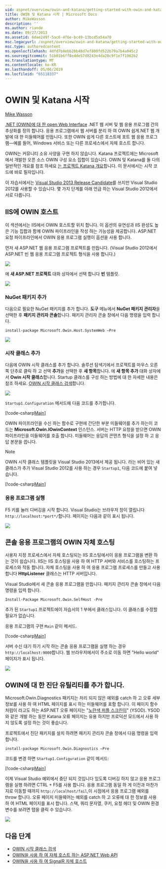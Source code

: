 ```yaml
---
uid: aspnet/overview/owin-and-katana/getting-started-with-owin-and-katana
title: OWIN 및 Katana 시작 | Microsoft Docs
author: MikeWasson
description: ''
ms.author: riande
ms.date: 09/27/2013
ms.assetid: 6dae249f-5ac6-4f6e-bc49-13bcd5a54a70
msc.legacyurl: /aspnet/overview/owin-and-katana/getting-started-with-owin-and-katana
msc.type: authoredcontent
ms.openlocfilehash: 4dfd7b8ebb2bb48d7ef800fd522b79a7b4a045c2
ms.sourcegitcommit: 51b01b6ff8edde57d8243e4da28c9f1e7f1962b2
ms.translationtype: MT
ms.contentlocale: ko-KR
ms.lasthandoff: 05/06/2019
ms.locfileid: "65118337"
---
```

# <a name="getting-started-with-owin-and-katana"></a>OWIN 및 Katana 시작

[Mike Wasson](https://github.com/MikeWasson)

[.NET (OWIN)에 대 한 open Web Interface](http://owin.org/) .NET 웹 서버 및 웹 응용 프로그램 간의 추상화를 정의 합니다. 응용 프로그램에서 웹 서버를 분리 하 여 OWIN 쉽게.NET 웹 개발에 대 한 미들웨어를 만듭니다. 또한 OWIN 쉽게 다른 호스트에 포트 웹 응용 프로그램&#8212;예를 들어, Windows 서비스 또는 다른 프로세스에서 자체 호스트 합니다.

OWIN는 커뮤니티 소유 사양을 구현 하지 않습니다. Katana 프로젝트에는 Microsoft에서 개발한 오픈 소스 OWIN 구성 요소 집합이 있습니다. OWIN 및 Katana를 둘 다의 일반적인 개요를 참조 하세요 [는 프로젝트 Katana 개요](an-overview-of-project-katana.md)합니다. 이 문서에서는 시작 코드에 바로 필자입니다.

이 자습서에서는 [Visual Studio 2013 Release Candidate](https://go.microsoft.com/fwlink/?LinkId=306566)를 쓰지만 Visual Studio 2012를 사용할 수 있습니다. 몇 가지 단계를 아래 언급 하는 Visual Studio 2012에서 서로 다릅니다.

## <a name="host-owin-in-iis"></a>IIS에 OWIN 호스트

이 섹션에서는 IIS에서 OWIN 호스트할 위치 합니다. 이 옵션의 유연성과 IIS 완성도 높은 기능 집합과 함께 OWIN 파이프라인을 작성 하는 가능성을 제공합니다. ASP.NET 요청 파이프라인에서 OWIN 응용 프로그램 실행이 옵션을 사용 합니다.

먼저 새 ASP.NET 웹 응용 프로그램 프로젝트를 만듭니다. (Visual Studio 2012에서 ASP.NET 빈 웹 응용 프로그램 프로젝트 형식을 사용 합니다.)

![](getting-started-with-owin-and-katana/_static/image1.png)

에 **새 ASP.NET 프로젝트** 대화 상자에서 선택 합니다 **빈** 템플릿.

![](getting-started-with-owin-and-katana/_static/image2.png)

### <a name="add-nuget-packages"></a>NuGet 패키지 추가

다음으로 필요한 NuGet 패키지를 추가 합니다. **도구** 메뉴에서 **NuGet 패키지 관리자**을 선택한 후 **패키지 관리자 콘솔**합니다. 패키지 관리자 콘솔 창에서 다음 명령을 입력 합니다.

`install-package Microsoft.Owin.Host.SystemWeb –Pre`

![](getting-started-with-owin-and-katana/_static/image3.png)

### <a name="add-a-startup-class"></a>시작 클래스 추가

다음에 OWIN 시작 클래스를 추가 합니다. 솔루션 탐색기에서 프로젝트를 마우스 오른쪽 단추로 클릭 하 고 선택 **추가**을 선택한 후 **새 항목**합니다. 에 **새 항목 추가** 대화 상자에서 **Owin 시작 클래스**합니다. Startup 클래스를 구성 하는 방법에 대 한 자세한 내용은 참조 하세요. [OWIN 시작 클래스 검색](owin-startup-class-detection.md)합니다.

![](getting-started-with-owin-and-katana/_static/image4.png)

`Startup1.Configuration` 메서드에 다음 코드를 추가합니다.

[!code-csharp[Main](getting-started-with-owin-and-katana/samples/sample1.cs?highlight=3)]

OWIN 파이프라인을 수신 하는 함수로 구현에 간단한 부분 미들웨어를 추가 하는이 코드는 **Microsoft.Owin.IOwinContext** 인스턴스. 서버는 HTTP 요청을 받으면 OWIN 파이프라인을 미들웨어를 호출 합니다. 미들웨어는 응답의 콘텐츠 형식을 설정 하 고 응답 본문을 씁니다.

> [!NOTE]
> OWIN 시작 클래스 템플릿을 Visual Studio 2013에서 제공 됩니다. 라는 비어 있는 새 클래스가 추가 Visual Studio 2012를 사용 하는 경우 `Startup1`, 다음 코드에 붙여 넣습니다.

[!code-csharp[Main](getting-started-with-owin-and-katana/samples/sample2.cs)]

### <a name="run-the-application"></a>응용 프로그램 실행

F5 키를 눌러 디버깅을 시작 합니다. Visual Studio는 브라우저 창이 열립니다 `http://localhost:*port*/`합니다. 페이지는 다음과 같이 표시 됩니다.

![](getting-started-with-owin-and-katana/_static/image5.png)

## <a name="self-host-owin-in-a-console-application"></a>콘솔 응용 프로그램의 OWIN 자체 호스팅

사용자 지정 프로세스에서 자체 호스팅되는 IIS 호스팅에서이 응용 프로그램을 변환 하는 것이 쉽습니다. IIS는 IIS 호스팅을 사용 하 여 HTTP 서버와 서비스를 호스팅하는 프로세스와 작동 합니다. 자체 호스팅을 사용 하 여 응용 프로그램 프로세스를 만들고 사용 합니다 **HttpListener** 클래스는 HTTP 서버입니다.

Visual Studio에서 새 콘솔 응용 프로그램을 만듭니다. 패키지 관리자 콘솔 창에서 다음 명령을 입력 합니다.

`Install-Package Microsoft.Owin.SelfHost -Pre`

추가 된 `Startup1` 프로젝트에이 자습서의 1 부에서 클래스입니다. 이 클래스를 수정할 필요가 없습니다.

응용 프로그램의 구현 `Main` 같이 메서드.

[!code-csharp[Main](getting-started-with-owin-and-katana/samples/sample3.cs)]

서버 수신 대기 하기 시작 하는 콘솔 응용 프로그램을 실행 하는 경우 `http://localhost:9000`합니다. 웹 브라우저에서이 주소로 이동 하면 "Hello world" 페이지가 표시 됩니다.

![](getting-started-with-owin-and-katana/_static/image6.png)

## <a name="add-owin-diagnostics"></a>OWIN에 대 한 진단 유틸리티를 추가 합니다.

Microsoft.Owin.Diagnostics 패키지는 처리 되지 않은 예외를 catch 하 고 오류 세부 정보를 사용 하 여 HTML 페이지를 표시 하는 미들웨어를 포함 합니다. 이 페이지 함수 처럼이 라고도 하는 ASP.NET 오류 페이지는 "[노란색 퍼플 스크린이](http://en.wikipedia.org/wiki/Yellow_Screen_of_Death#Yellow)" (YSOD). YSOD와 같은 개발 하는 동안 Katana 오류 페이지는 유용 하지만 프로덕션 모드에서 사용 하지 않도록 설정 하는 것이 좋습니다.

프로젝트에서 진단 패키지를 설치 하려면 패키지 관리자 콘솔 창에서 다음 명령을 입력 합니다.

`install-package Microsoft.Owin.Diagnostics –Pre`

코드를 변경 하면 `Startup1.Configuration` 같이 메서드:

[!code-csharp[Main](getting-started-with-owin-and-katana/samples/sample4.cs?highlight=4,9-12)]

이제 Visual Studio 예외에서 중단 되지 것입니다 있도록 디버깅 하지 않고 응용 프로그램을 실행 하려면 CTRL + F5를 사용 합니다. 응용 프로그램 동일 하 게 이전과 마찬가지로 이동할 때까지 `http://localhost/fail`,이 시점에서 응용 프로그램 예외를 throw 합니다. 오류 페이지 미들웨어는 예외를 catch 하 고 오류에 대 한 정보를 사용 하 여 HTML 페이지를 표시 합니다. 스택, 쿼리 문자열, 쿠키, 요청 헤더 및 OWIN 환경 변수를 보려면 탭을 클릭 수 있습니다.

![](getting-started-with-owin-and-katana/_static/image7.png)

## <a name="next-steps"></a>다음 단계

- [OWIN 시작 클래스 검색](owin-startup-class-detection.md)
- [OWIN을 사용 하 여 자체 호스트 하는 ASP.NET Web API](../../../web-api/overview/hosting-aspnet-web-api/use-owin-to-self-host-web-api.md)
- [OWIN을 사용 하 여 SignalR 자체 호스트](../../../signalr/overview/deployment/tutorial-signalr-self-host.md)
